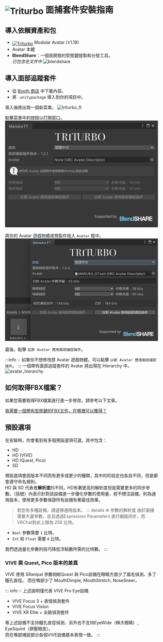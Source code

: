 # <img src="/triturbo_logo.png" alt="Triturbo" style="width: 32px; height: 32px; vertical-align: -4px; display: inline;"/> 面捕套件安裝指南

## 導入依賴資產和包
- [<img src="/modular_avatar_icon.png" alt="Triturbo" style="width: 24px; height: 24px; vertical-align: -4px; display: inline;"/>](https://modular-avatar.nadena.dev/) Modular Avatar (≥1.19)
- Avatar 本體
- **BlendShare**：一個我開發的型態鍵提取和分發工具。\
*已包含在文件中*
![blendshare](/blendshare_unitypackage.png)

## 導入面部追蹤套件
- 從 [Booth 商店](https://triturbo.booth.pm/) 中下載內容。
- 將 `.unitypackage` 導入到你的項目中。

導入後將出現一個新菜單。
![triturbo_ft](/triturbo_ft.png)

點擊菜單中的按鈕以打開窗口。
![ft_window](./assets/ft_window.png)

將你的 Avatar 遊戲物體或預製件拖入 `Avatar` 框中。
![ft_window](./assets/ft_window_avatar.png)

最後，點擊 `在原 Avatar 應用面部捕捉插件`。

:::info
💡 如果你不想修改原 Avatar 遊戲物體，可以點擊 `以新 Avatar 應用面部捕捉插件`。
:::
一個帶有面部追蹤套件的 Avatar 將出現在 Hierarchy 中。
![avatar_hierarchy](/avatar_hierarchy.png)

## 如何取得FBX檔案？
如果您需要取得FBX檔案進行進一步修改，請參考以下文章。

[我需要一個帶有型態鍵的FBX文件，在哪裡可以獲得？](blendshare)


## 預設選項
在安裝時，你會看到有多個預設選項可選，其中包含：
- HD
- HD (VIVE)
- HD (Quest, Pico)
- SD

預設選項會因版本不同而有更多或更少的種類，其中的的設定也各自不同，但是都會遵守命名規則。\
HD 與 SD 代表者**解析度**的不同，HD有著更高的解析度但是需要更多的同步參數。（括號）內表示針對該設備進一步優化參數的使用量，若不標注設備，則為通用版本，使用更多參數保證所有設備有著最佳效果。
> 若您有多種設備，請選擇通用版本。
::: details ⚙ 參數的解析度
由於面捕需要大量參數，並且透過Expression Parameters 進行網路同步，而VRChat對此上限為 256 比特。

- `Bool` 參數需要 `1` 比特。
- `Int` 和 `Float` 需要 `8` 比特。

我們透過量化參數的技巧降低浮點數所需的比特數。
:::


### VIVE 與 Quest, Pico 版本的差異

VIVE 使用 SRanipal 參數相較Quest 與 Pico設備在眼睛方面少了眉毛偵測、多了瞳孔直徑。
而在嘴部少了 MouthDimple, MouthStretch, NoseSneer。

::: info 💡 上述說明僅代表 VIVE Pro Eye設備
- VIVE Focus 3 +  表情偵測套件
- VIVE Focus Vision
- VIVE XR Elite + 全臉偵測套件

等上述設備不支持瞳孔直徑偵測，另外也不支持EyeWide（睜大眼睛）, EyeSquint（擠壓眼皮）。\
而在嘴部捕捉部分各個VIVE設備基本表現一致。
:::